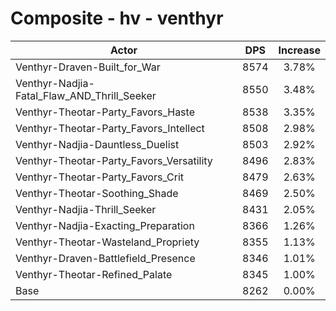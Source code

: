 # Composite - hv - venthyr
| Actor | DPS | Increase |
|---|:---:|:---:|
|Venthyr-Draven-Built_for_War|8574|3.78%|
|Venthyr-Nadjia-Fatal_Flaw_AND_Thrill_Seeker|8550|3.48%|
|Venthyr-Theotar-Party_Favors_Haste|8538|3.35%|
|Venthyr-Theotar-Party_Favors_Intellect|8508|2.98%|
|Venthyr-Nadjia-Dauntless_Duelist|8503|2.92%|
|Venthyr-Theotar-Party_Favors_Versatility|8496|2.83%|
|Venthyr-Theotar-Party_Favors_Crit|8479|2.63%|
|Venthyr-Theotar-Soothing_Shade|8469|2.50%|
|Venthyr-Nadjia-Thrill_Seeker|8431|2.05%|
|Venthyr-Nadjia-Exacting_Preparation|8366|1.26%|
|Venthyr-Theotar-Wasteland_Propriety|8355|1.13%|
|Venthyr-Draven-Battlefield_Presence|8346|1.01%|
|Venthyr-Theotar-Refined_Palate|8345|1.00%|
|Base|8262|0.00%|
